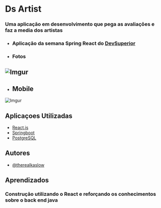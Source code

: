 
# Ds Artist

### Uma aplicação em desenvolvimento que pega as avaliações e faz a media dos artistas

#### 
- ### Aplicação da semana Spring React do [DevSuperior](https://github.com/devsuperior)
- ### Fotos

![Imgur](https://i.imgur.com/nxhUWfP.png)
-
- ## Mobile 
![Imgur](https://i.imgur.com/fjcByAd.png)



## Aplicaçoes Utilizadas

 - [React.js](https://pt-br.reactjs.org/)
 - [Springboot](https://spring.io/projects/spring-boot)
 - [PostgreSQL](https://www.postgresql.org/about/news/postgresql-12-released-1976/)


 


## Autores

- [@therealkaslow](https://www.github.com/octokatherine)


## Aprendizados

### Construção utilizando o React e reforçando os conhecimentos sobre o back end java

